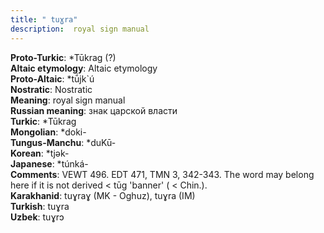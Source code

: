 ```yaml
---
title: " tuɣra"
description:  royal sign manual
---
```


<strong>Proto-Turkic</strong>:  *Tūkrag (?)<br>
<strong>Altaic etymology</strong>:  Altaic etymology<br>
<strong> Proto-Altaic</strong>:  *tū́jk`ú<br>
<strong>Nostratic</strong>:  Nostratic<br>
<strong>Meaning</strong>:  royal sign manual<br>
<strong>Russian meaning</strong>:  знак царской власти<br>
<strong>Turkic</strong>:  *Tūkrag<br>
<strong>Mongolian</strong>:  *doki-<br>
<strong>Tungus-Manchu</strong>:  *duKū-<br>
<strong>Korean</strong>:  *tjǝk-<br>
<strong>Japanese</strong>:  *túnká-<br>
<strong>Comments</strong>:  VEWT 496. EDT 471, TMN 3, 342-343. The word may belong here if it is not derived < tūg 'banner' ( < Chin.).<br>
<strong>Karakhanid</strong>:  tuɣraɣ (MK - Oghuz), tuɣra (IM)<br>
<strong>Turkish</strong>:  tuɣra<br>
<strong>Uzbek</strong>:  tuɣrɔ<br>


